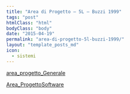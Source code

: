 ```yaml
---
title: "Area di Progetto – 5L – Buzzi 1999"
tags: "post"
htmlClass: "html"
bodyClass: "body"
date: "2015-04-19"
permalink: "area-di-progetto-5l-buzzi-1999/"
layout: "template_posts_md"
icon:
  - sistemi
---
```

<p><a href="http://www.maurizio.proietti.name/wp-content/uploads/2017/04/area_progetto_Generale.pdf">area_progetto_Generale</a></p>
<p><a href="http://www.maurizio.proietti.name/wp-content/uploads/2017/04/Area_ProgettoSoftware.pdf">Area_ProgettoSoftware</a></p>

